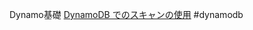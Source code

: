 Dynamo基礎
[DynamoDB でのスキャンの使用](https://docs.aws.amazon.com/ja_jp/amazondynamodb/latest/developerguide/Scan.html)
#dynamodb 